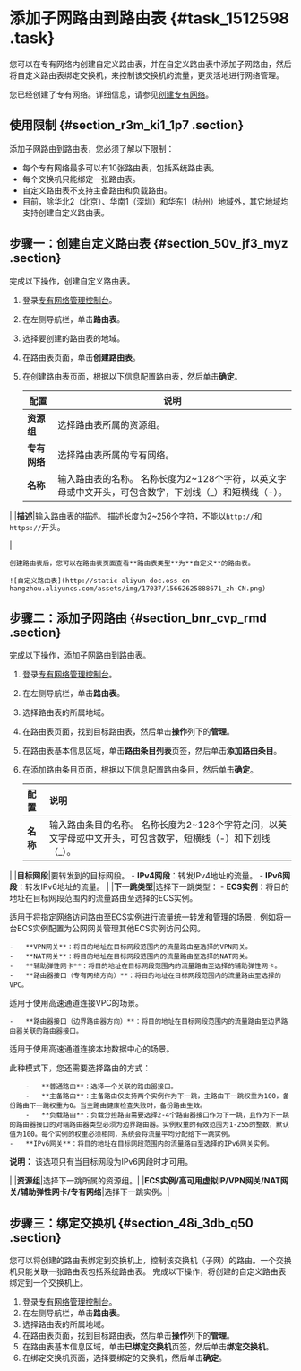 # 添加子网路由到路由表 {#task_1512598 .task}

您可以在专有网络内创建自定义路由表，并在自定义路由表中添加子网路由，然后将自定义路由表绑定交换机，来控制该交换机的流量，更灵活地进行网络管理。

您已经创建了专有网络。详细信息，请参见[创建专有网络](intl.zh-CN/用户指南/专有网络和子网/创建专有网络.md#)。

## 使用限制 {#section_r3m_ki1_1p7 .section}

添加子网路由到路由表，您必须了解以下限制：

-   每个专有网络最多可以有10张路由表，包括系统路由表。
-   每个交换机只能绑定一张路由表。
-   自定义路由表不支持主备路由和负载路由。
-   目前，除华北2（北京）、华南1（深圳）和华东1（杭州）地域外，其它地域均支持创建自定义路由表。

## 步骤一：创建自定义路由表 {#section_50v_jf3_myz .section}

完成以下操作，创建自定义路由表。

1.  登录[专有网络管理控制台](https://vpcnext.console.aliyun.com)。
2.  在左侧导航栏，单击**路由表**。
3.  选择要创建的路由表的地域。
4.  在路由表页面，单击**创建路由表**。
5.  在创建路由表页面，根据以下信息配置路由表，然后单击**确定**。 

    |配置|说明|
    |--|--|
    |**资源组**|选择路由表所属的资源组。|
    |**专有网络**|选择路由表所属的专有网络。|
    |**名称**|输入路由表的名称。 名称长度为2~128个字符，以英文字母或中文开头，可包含数字，下划线（\_）和短横线（-）。

 |
    |**描述**|输入路由表的描述。 描述长度为2~256个字符，不能以`http://`和`https://`开头。

 |

    创建路由表后，您可以在路由表页面查看**路由表类型**为**自定义**的路由表。

    ![自定义路由表](http://static-aliyun-doc.oss-cn-hangzhou.aliyuncs.com/assets/img/17037/15662625888671_zh-CN.png)


## 步骤二：添加子网路由 {#section_bnr_cvp_rmd .section}

完成以下操作，添加子网路由到路由表。

1.  登录[专有网络管理控制台](https://vpcnext.console.aliyun.com)。
2.  在左侧导航栏，单击**路由表**。
3.  选择路由表的所属地域。
4.  在路由表页面，找到目标路由表，然后单击**操作**列下的**管理**。
5.  在路由表基本信息区域，单击**路由条目列表**页签，然后单击**添加路由条目**。
6.  在添加路由条目页面，根据以下信息配置路由条目，然后单击**确定**。 

    |配置|说明|
    |:-|:-|
    |**名称**|输入路由条目的名称。 名称长度为2~128个字符之间，以英文字母或中文开头，可包含数字，短横线（-）和下划线（\_）。

 |
    |**目标网段**|要转发到的目标网段。     -   **IPv4网段**：转发IPv4地址的流量。
    -   **IPv6网段**：转发IPv6地址的流量。
 |
    |**下一跳类型**|选择下一跳类型：     -   **ECS实例**：将目的地址在目标网段范围内的流量路由至选择的ECS实例。

适用于将指定网络访问路由至ECS实例进行流量统一转发和管理的场景，例如将一台ECS实例配置为公网网关管理其他ECS实例访问公网。

    -   **VPN网关**：将目的地址在目标网段范围内的流量路由至选择的VPN网关。
    -   **NAT网关**：将目的地址在目标网段范围内的流量路由至选择的NAT网关。
    -   **辅助弹性网卡**：将目的地址在目标网段范围内的流量路由至选择的辅助弹性网卡。
    -   **路由器接口（专有网络方向）**：将目的地址在目标网段范围内的流量路由至选择的VPC。

适用于使用高速通道连接VPC的场景。

    -   **路由器接口（边界路由器方向）**：将目的地址在目标网段范围内的流量路由至边界路由器关联的路由器接口。

适用于使用高速通道连接本地数据中心的场景。

此种模式下，您还需要选择路由的方式：

        -   **普通路由**：选择一个关联的路由器接口。
        -   **主备路由**：主备路由仅支持两个实例作为下一跳，主路由下一跳权重为100，备份路由下一跳权重为0。当主路由健康检查失败时，备份路由生效。
        -   **负载路由**：负载分担路由需要选择2-4个路由器接口作为下一跳，且作为下一跳的路由器接口的对端路由器类型必须为边界路由器。实例权重的有效范围为1-255的整数，默认值为100。每个实例的权重必须相同，系统会将流量平均分配给下一跳实例。
    -   **IPv6网关**：将目的地址在目标网段范围内的流量路由至选择的IPv6网关实例。

**说明：** 该选项只有当目标网段为IPv6网段时才可用。

 |
    |**资源组**|选择下一跳所属的资源组。|
    |**ECS实例/高可用虚拟IP/VPN网关/NAT网关/辅助弹性网卡/专有网络**|选择下一跳实例。|


## 步骤三：绑定交换机 {#section_48i_3db_q50 .section}

您可以将创建的路由表绑定到交换机上，控制该交换机（子网）的路由。一个交换机只能关联一张路由表包括系统路由表。 完成以下操作，将创建的自定义路由表绑定到一个交换机上。

1.  登录[专有网络管理控制台](https://vpcnext.console.aliyun.com)。
2.  在左侧导航栏，单击**路由表**。
3.  选择路由表的所属地域。
4.  在路由表页面，找到目标路由表，然后单击**操作**列下的**管理**。
5.  在路由表基本信息区域，单击**已绑定交换机**页签，然后单击**绑定交换机**。
6.  在绑定交换机页面，选择要绑定的交换机，然后单击**确定**。

